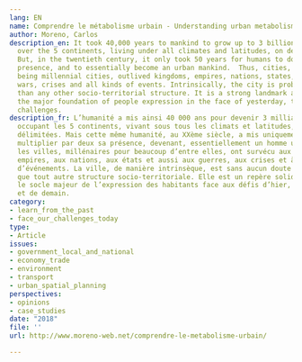```yaml
---
lang: EN
name: Comprendre le métabolisme urbain - Understanding urban metabolism
author: Moreno, Carlos
description_en: It took 40,000 years to mankind to grow up to 3 billion people settled
  over the 5 continents, living under all climates and latitudes, on defined areas.
  But, in the twentieth century, it only took 50 years for humans to double their
  presence, and to essentially become an urban mankind.  Thus, cities, many of them
  being millennial cities, outlived kingdoms, empires, nations, states, as well as
  wars, crises and all kinds of events. Intrinsically, the city is probably more durable
  than any other socio-territorial structure. It is a strong landmark and it represents
  the major foundation of people expression in the face of yesterday, today and tomorrow
  challenges.
description_fr: L’humanité a mis ainsi 40 000 ans pour devenir 3 milliards d’individus
  occupant les 5 continents, vivant sous tous les climats et latitudes, sur des surfaces
  délimitées. Mais cette même humanité, au XXème siècle, a mis uniquement 50 ans pour
  multiplier par deux sa présence, devenant, essentiellement un homme urbain. Ainsi,
  les villes, millénaires pour beaucoup d’entre elles, ont survécu aux royaumes, aux
  empires, aux nations, aux états et aussi aux guerres, aux crises et à toute sorte
  d’événements. La ville, de manière intrinsèque, est sans aucun doute plus durable
  que tout autre structure socio-territoriale. Elle est un repère solide et constitue
  le socle majeur de l’expression des habitants face aux défis d’hier, d’aujourd’hui
  et de demain.
category:
- learn_from_the_past
- face_our_challenges_today
type:
- Article
issues:
- government_local_and_national
- economy_trade
- environment
- transport
- urban_spatial_planning
perspectives:
- opinions
- case_studies
date: "2018"
file: ''
url: http://www.moreno-web.net/comprendre-le-metabolisme-urbain/

---
```

